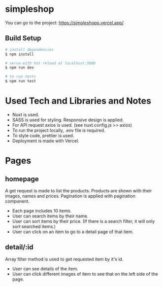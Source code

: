 # simpleshop

You can go to the project: https://simpleshopp.vercel.app/
## Build Setup

```bash
# install dependencies
$ npm install

# serve with hot reload at localhost:3000
$ npm run dev

# to run tests
$ npm run test
```


# Used Tech and Libraries and Notes

- Nuxt is used.
- SASS is used for styling. Responsive design is applied.
- For API request axios is used. (see nuxt.config.js >> axios)
- To run the project locally, .env file is required. 
- To style code, prettier is used.
- Deployment is made with Vercel.


# Pages

## homepage

A get request is made to list the products. Products are shown with their images, names and prices. Pagination is applied with pagination component.
 
- Each page includes 10 items.
- User can search items by their name.
- User can sort items by their price. (If there is a search filter, it will only sort searched items.)
- User can click on an item to go to a detail page of that item.

## detail/:id

Array filter method is used to get requested item by it's id. 

- User can see details of the item.
- User can click different images of item to see that on the left side of the page.